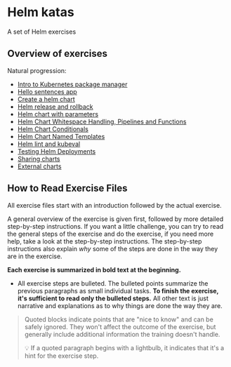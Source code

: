 # Helm katas

A set of Helm exercises 

## Overview of exercises

Natural progression:

- [Intro to Kubernetes package manager](intro-to-kubernetes-package-manager.md)
- [Hello sentences app](hello-sentences-app.md)
- [Create a helm chart](create-a-helm-chart.md)
- [Helm release and rollback](release-rollback.md)
- [Helm chart with parameters](helm-chart-with-parameters.md)
- [Helm Chart Whitespace Handling, Pipelines and Functions](helm-chart-whitespace-pipelines-functions.md)
- [Helm Chart Conditionals](helm-chart-conditionals.md)
- [Helm Chart Named Templates](helm-chart-named-templates.md)
- [Helm lint and kubeval](helm-lint-kubeval.md)
- [Testing Helm Deployments](test-helm-deployments.md)
- [Sharing charts](sharing-charts.md)
- [External charts](external-charts.md)

## How to Read Exercise Files

All exercise files start with an introduction
followed by the actual exercise.

A general overview of the exercise is given first,
followed by more detailed step-by-step
instructions. If you want a little challenge, you
can try to read the general steps of the
exercise and do the exercise, if you need more help, take a look at
the step-by-step instructions. The step-by-step instructions also explain _why_
some of the steps are done in the way they are in the exercise.

**Each exercise is summarized in bold text at the
beginning.**

- All exercise steps are bulleted. The bulleted
  points summarize the previous paragraphs as
  small individual tasks. **To finish the
  exercise, it's sufficient to read only the
  bulleted steps.** All other text is just
  narrative and explanations as to why things are
  done the way they are.

> Quoted blocks indicate points that are "nice to know" and
> can be safely ignored. They won't affect the
> outcome of the exercise, but generally include
> additional information the training doesn't
> handle.
>
> :bulb: If a quoted paragraph begins with a
> lightbulb, it indicates that it's a hint for the
> exercise step.
